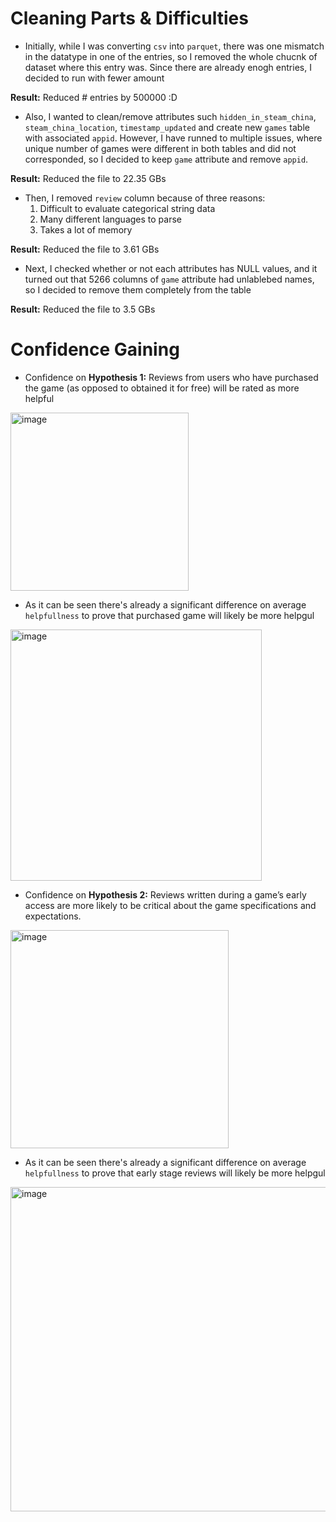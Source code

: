 # Cleaning Parts & Difficulties

- Initially, while I was converting `csv` into `parquet`, there was one mismatch in the datatype in one of the entries, so I removed the whole chucnk of dataset where this entry was. Since there are already enogh entries, I decided to run with fewer amount 

**Result:** Reduced # entries by 500000 :D

- Also, I wanted to clean/remove attributes such `hidden_in_steam_china`, `steam_china_location`, `timestamp_updated` and create new `games` table with associated `appid`. However, I have runned to multiple issues, where unique number of games were different in both tables and did not corresponded, so I decided to keep `game` attribute and remove `appid`. 

**Result:** Reduced the file to 22.35 GBs

- Then, I removed `review` column because of three reasons:
    1. Difficult to evaluate categorical string data
    2. Many different languages to parse
    3. Takes a lot of memory

**Result:** Reduced the file to 3.61 GBs

- Next, I checked whether or not each attributes has NULL values, and it turned out that 5266 columns of `game` attribute had unlablebed names, so I decided to remove them completely from the table

**Result:** Reduced the file to 3.5 GBs


# Confidence Gaining
- Confidence on **Hypothesis 1:** Reviews from users who have purchased the game (as opposed to obtained it for free) will be rated as more helpful


<img width="285" alt="image" src="https://github.com/user-attachments/assets/565fb4d9-902f-4179-a6ab-da5f46682c3e" />


- As it can be seen there's already a significant difference on average `helpfullness` to prove that purchased game will likely be more helpgul

  
<img width="402" alt="image" src="https://github.com/user-attachments/assets/32db8605-e640-4ad4-8c3a-a3f92b5b3584" />




- Confidence on **Hypothesis 2:** Reviews written during a game’s early access are more likely to be critical about the game specifications and expectations.

  
<img width="349" alt="image" src="https://github.com/user-attachments/assets/e4cebed1-1bbb-4c53-962d-a703dc24ecdb" />


- As it can be seen there's already a significant difference on average `helpfullness` to prove that early stage reviews will likely be more helpgul


<img width="519" alt="image" src="https://github.com/user-attachments/assets/56457a1e-8be8-4ab7-a09c-01810afe9019" />




